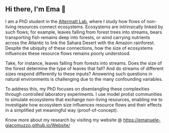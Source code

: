 ## Hi there, I'm Ema 👋

I am a PhD student in the [Altermatt Lab](https://www.altermattlab.ch), where I study how flows of non-living resources connect ecosystems. Ecosystems are intrinsically linked by such flows; for example, leaves falling from forest trees into streams, bears transporting fish remains deep into forests, or wind carrying nutrients across the Atlantic to link the Sahara Desert with the Amazon rainforest. Despite the ubiquity of these connections, how the size of ecosystems influences these resource flows remains poorly understood.

Take, for instance, leaves falling from forests into streams. Does the size of the forest determine the type of leaves that fall? And do streams of different sizes respond differently to these inputs? Answering such questions in natural environments is challenging due to the many confounding variables.

To address this, my PhD focuses on disentangling these complexities through controlled laboratory experiments. I use model protist communities to simulate ecosystems that exchange non-living resources, enabling me to investigate how ecosystem size influences resource flows and their effects in a simplified yet meaningful way (proof-of-concept).

Know more about my research by visiting my website @ https://emanuele-giacomuzzo.github.io/Website/

<!--
**Emanuele-Giacomuzzo/Emanuele-Giacomuzzo** is a ✨ _special_ ✨ repository because its `README.md` (this file) appears on your GitHub profile.

Here are some ideas to get you started:

- 🔭 I’m currently working on ...
- 🌱 I’m currently learning ...
- 👯 I’m looking to collaborate on ...
- 🤔 I’m looking for help with ...
- 💬 Ask me about ...
- 📫 How to reach me: ...
- 😄 Pronouns: ...
- ⚡ Fun fact: ...
-->
